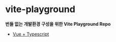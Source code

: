 # vite-playground
**번들 없는 개발환경 구성을 위한 Vite Playground Repo**

- [Vue + Typescript](https://github.com/Ilyeong-Jeong/vite-playground/tree/main/vue-typescript-vite)
